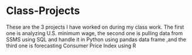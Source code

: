 # Class-Projects
These are the 3 projects I have worked on during my class work. The first one is analyzing U.S. minimum wage, the second one is pulling data from SSMS using SQL and handle it in Python using pandas data frame ,and the third one is forecasting Consumer Price Index using R
